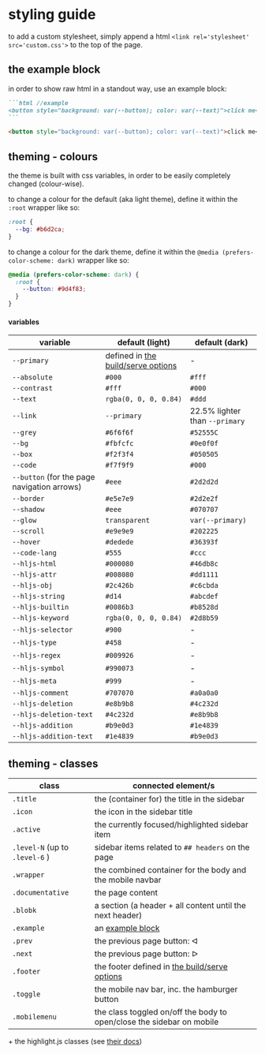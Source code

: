 # styling guide

to add a custom stylesheet, simply append a html
`<link rel='stylesheet' src='custom.css'>` to the top of the page.

## the example block

in order to show raw html in a standout way, use an example block:

````md
```html //example
<button style="background: var(--button); color: var(--text)">click me</button>
```
````

```html //example
<button style="background: var(--button); color: var(--text)">click me</button>
```

## theming - colours

the theme is built with css variables, in order to be easily completely
changed (colour-wise).

to change a colour for the default (aka light theme), define it within the
`:root` wrapper like so:

```css
:root {
  --bg: #b6d2ca;
}
```

to change a colour for the dark theme, define it within the
`@media (prefers-color-scheme: dark)` wrapper like so:

```css
@media (prefers-color-scheme: dark) {
  :root {
    --button: #9d4f83;
  }
}
```

#### variables

| variable                                    | default (light)                                         | default (dark)                 |
| ------------------------------------------- | ------------------------------------------------------- | ------------------------------ |
| `--primary`                                 | defined in [the build/serve options](README.md#options) | -                              |
| `--absolute`                                | `#000`                                                  | `#fff`                         |
| `--contrast`                                | `#fff`                                                  | `#000`                         |
| `--text`                                    | `rgba(0, 0, 0, 0.84)`                                   | `#ddd`                         |
| `--link`                                    | `--primary`                                             | 22.5% lighter than `--primary` |
| `--grey`                                    | `#6f6f6f`                                               | `#52555C`                      |
| `--bg`                                      | `#fbfcfc`                                               | `#0e0f0f`                      |
| `--box`                                     | `#f2f3f4`                                               | `#050505`                      |
| `--code`                                    | `#f7f9f9`                                               | `#000`                         |
| `--button` (for the page navigation arrows) | `#eee`                                                  | `#2d2d2d`                      |
| `--border`                                  | `#e5e7e9`                                               | `#2d2e2f`                      |
| `--shadow`                                  | `#eee`                                                  | `#070707`                      |
| `--glow`                                    | `transparent`                                           | `var(--primary)`               |
| `--scroll`                                  | `#e9e9e9`                                               | `#202225`                      |
| `--hover`                                   | `#dedede`                                               | `#36393f`                      |
| `--code-lang`                               | `#555`                                                  | `#ccc`                         |
| `--hljs-html`                               | `#000080`                                               | `#46db8c`                      |
| `--hljs-attr`                               | `#008080`                                               | `#dd1111`                      |
| `--hljs-obj`                                | `#2c426b`                                               | `#c6cbda`                      |
| `--hljs-string`                             | `#d14`                                                  | `#abcdef`                      |
| `--hljs-builtin`                            | `#0086b3`                                               | `#b8528d`                      |
| `--hljs-keyword`                            | `rgba(0, 0, 0, 0.84)`                                   | `#2d8b59`                      |
| `--hljs-selector`                           | `#900`                                                  | -                              |
| `--hljs-type`                               | `#458`                                                  | -                              |
| `--hljs-regex`                              | `#009926`                                               | -                              |
| `--hljs-symbol`                             | `#990073`                                               | -                              |
| `--hljs-meta`                               | `#999`                                                  | -                              |
| `--hljs-comment`                            | `#707070`                                               | `#a0a0a0`                      |
| `--hljs-deletion`                           | `#e8b9b8`                                               | `#4c232d`                      |
| `--hljs-deletion-text`                      | `#4c232d`                                               | `#e8b9b8`                      |
| `--hljs-addition`                           | `#b9e0d3`                                               | `#1e4839`                      |
| `--hljs-addition-text`                      | `#1e4839`                                               | `#b9e0d3`                      |

## theming - classes

| class                          | connected element/s                                                   |
| ------------------------------ | --------------------------------------------------------------------- |
| `.title`                       | the (container for) the title in the sidebar                          |
| `.icon`                        | the icon in the sidebar title                                         |
| `.active`                      | the currently focused/highlighted sidebar item                        |
| `.level-N` (up to `.level-6` ) | sidebar items related to `## headers` on the page                     |
| `.wrapper`                     | the combined container for the body and the mobile navbar             |
| `.documentative`               | the page content                                                      |
| `.blobk`                       | a section (a header + all content until the next header)              |
| `.example`                     | an [example block](#the-example-block)                                |
| `.prev`                        | the previous page button: ᐊ                                           |
| `.next`                        | the previous page button: ᐅ                                           |
| `.footer`                      | the footer defined in [the build/serve options](README.md#options)    |
| `.toggle`                      | the mobile nav bar, inc. the hamburger button                         |
| `.mobilemenu`                  | the class toggled on/off the body to open/close the sidebar on mobile |

\+ the highlight.js classes (see [their docs](https://highlightjs.readthedocs.io/en/latest/css-classes-reference.html))
